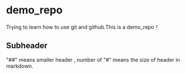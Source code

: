 # demo_repo
Trying to learn how to use git and github.This is a demo_repo！

## Subheader
"##" means smaller header , number of "#" means the size of header in markdown.